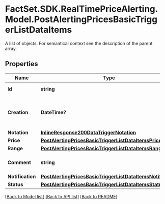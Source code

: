# FactSet.SDK.RealTimePriceAlerting.Model.PostAlertingPricesBasicTriggerListDataItems
A list of objects. For semantical context see the description of the parent array.

## Properties

Name | Type | Description | Notes
------------ | ------------- | ------------- | -------------
**Id** | **string** | Identifier of the trigger. | [optional] 
**Creation** | **DateTime?** | Date and time when the trigger was created. | [optional] 
**Notation** | [**InlineResponse200DataTriggerNotation**](InlineResponse200DataTriggerNotation.md) |  | [optional] 
**Price** | [**PostAlertingPricesBasicTriggerListDataItemsPrice**](PostAlertingPricesBasicTriggerListDataItemsPrice.md) |  | [optional] 
**Range** | [**PostAlertingPricesBasicTriggerListDataItemsRange**](PostAlertingPricesBasicTriggerListDataItemsRange.md) |  | [optional] 
**Comment** | **string** | Comment of the trigger. | [optional] 
**Notification** | [**PostAlertingPricesBasicTriggerListDataItemsNotification**](PostAlertingPricesBasicTriggerListDataItemsNotification.md) |  | [optional] 
**Status** | [**PostAlertingPricesBasicTriggerListDataItemsStatus**](PostAlertingPricesBasicTriggerListDataItemsStatus.md) |  | [optional] 

[[Back to Model list]](../README.md#documentation-for-models) [[Back to API list]](../README.md#documentation-for-api-endpoints) [[Back to README]](../README.md)

